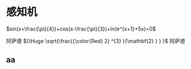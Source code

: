 # 感知机

$sin(x+\frac{\pi}{4})+cos(x-\frac{\pi}{3})+ln(e^{x+1}+5x)=0$

阿萨德 ${\Huge \sqrt{\frac{{\color{Red} 2} ^{3} }{\mathbf{2} } } }$
阿萨德
## aa